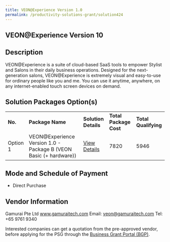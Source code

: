 ```yaml
---
title: VEON@Experience Version 1.0
permalink: /productivity-solutions-grant/solution424
---
```


## VEON@Experience Version 10

## Description

VEON@Experience is a suite of cloud-based SaaS tools to empower Stylist and Salons in their daily business operations. 
Designed for the next-generation salons, VEON@Experience is extremely visual and easy-to-use for ordinary people like you and me. You can use it anytime, anywhere, on any internet-enabled touch screen devices on demand.

## Solution Packages Option(s)

<table>
<tr>
<td><b>No.</b></td>
<td><b>Package Name</b></td>
<td><b>Solution Details</b></td>
<td><b>Total Package Cost</b></td>
<td><b>Total Qualifying</b></td>
</tr>
<tr>
<td>Option 1</td>
<td>VEON@Experience Version 1.0 - Package B (VEON Basic (+ hardware))</td>
<td><a href='https://www.gobusiness.gov.sg/images/psg/Gamurai_20200038_Annex_3_20200625145018_Part_2.pdf'>View Details</a></td>
<td>7820</td>
<td>5946</td>
</tr>
</table>

## Mode and Schedule of Payment

 - Direct Purchase

## Vendor Information

 Gamurai Pte Ltd
www.gamuraitech.com
Email: veon@gamuraitech.com
Tel: +65 9761 9340

Interested companies can get a quotation from the pre-approved vendor, before applying for the PSG through the <a href='https://www.businessgrants.gov.sg/'>Business Grant Portal (BGP)</a>.
